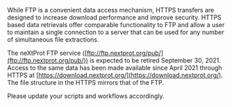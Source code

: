 While FTP is a convenient data access mechanism, HTTPS transfers are designed to increase download performance and improve security. HTTPS based data retrievals offer comparable functionality to FTP and allow a user to maintain a single connection to a server that can be used for any number of simultaneous file extractions. 
 
The neXtProt FTP service ([ftp://ftp.nextprot.org/pub/](ftp://ftp.nextprot.org/pub/)) is expected to be retired September 30, 2021. Access to the same data has been made available since April 2021 through HTTPS at [https://download.nextprot.org/](https://download.nextprot.org/). The file structure in the HTTPS mirrors that of the FTP.
 
Please update your scripts and workflows accordingly.
